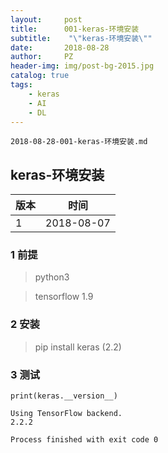```yaml
---
layout:     post
title:      001-keras-环境安装
subtitle:    "\"keras-环境安装\""
date:       2018-08-28
author:     PZ
header-img: img/post-bg-2015.jpg
catalog: true
tags:
    - keras
    - AI
    - DL
---
```


```
2018-08-28-001-keras-环境安装.md
```
## keras-环境安装


版本 | 时间
---|---
1 | 2018-08-07


### 1 前提

> python3 

> tensorflow 1.9

### 2 安装

> pip install keras (2.2)

### 3 测试

```
print(keras.__version__)
```

```
Using TensorFlow backend.
2.2.2

Process finished with exit code 0
```
